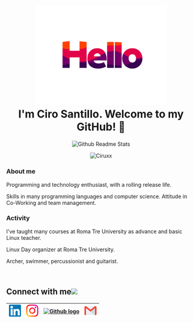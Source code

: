 <h1 align="center">
    <img src="https://github.com/Ciruxx/Ciruxx/blob/master/assets/hello.gif" 
         alt="hello-gif"
         width="70%"
    />
    <br>
    I'm Ciro Santillo. Welcome to my GitHub! 🤗
</h1>

<p align="center">
    <img width="100px"
         src="https://res.cloudinary.com/anuraghazra/image/upload/v1594908242/logo_ccswme.svg"
         align="center"
         alt="Github Readme Stats"
    />
</p>
<p align="center"><img src="https://komarev.com/ghpvc/?username=Ciruxx" alt="Ciruxx"/></p>

### About me

Programming and technology enthusiast, with a rolling release life.

Skills in many programming languages and computer science. Attitude in Co-Working and team
management.

### Activity

I've taught many courses at Roma Tre University as advance and basic Linux teacher. 

Linux Day organizer at Roma Tre University. 

Archer, swimmer, percussionist and guitarist.

<br>

<h2>
Connect with me<img src="https://github.com/Ciruxx/Ciruxx/blob/master/Assets/Handshake.gif" height="32px">
</h2>

| [<img src="https://github.com/Ciruxx/Ciruxx/blob/master/Assets/linkedin.svg" alt="Linkedin Logo" width="32">](https://in.linkedin.com/in/Ciruxx) |  [<img src="https://github.com/Ciruxx/Ciruxx/blob/master/Assets/instagram.svg" alt="instagram logo" width="32">](https://www.instagram.com/Ciruxxi/)| [<img src="https://cdn.svgporn.com/logos/github-icon.svg" alt="Github logo" width="34">](https://github.com/Ciruxx) | [<img src="https://github.com/Ciruxx/Ciruxx/blob/master/Assets/Gmail.svg" alt="Gmail logo" height="32">](mailto:ciro1693@gmail.com)
|:---:|:---:|:---:|:---:|

<br>
<br>


<!--
**Ciruxx/Ciruxx** is a ✨ _special_ ✨ repository because its `README.md` (this file) appears on your GitHub profile.

Here are some ideas to get you started:

- 🔭 I’m currently working on ...
- 🌱 I’m currently learning ...
- 👯 I’m looking to collaborate on ...
- 🤔 I’m looking for help with ...
- 💬 Ask me about ...
- 📫 How to reach me: ...
- 😄 Pronouns: ...
- ⚡ Fun fact: ...
-->
